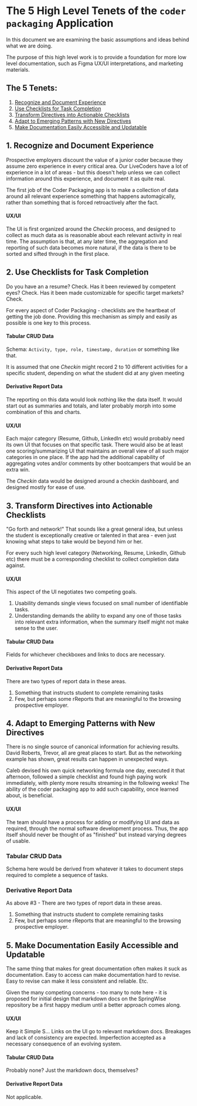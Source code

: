 # The 5 High Level Tenets of the `coder packaging` Application

In this document we are examining the basic assumptions and ideas behind what we are doing.

The purpose of this high level work is to provide a foundation for more low level documentation, such as Figma UX/UI interpretations, and marketing materials.

## The 5 Tenets:
1. [Recognize and Document Experience](#1-recognize-and-document-experience)
2. [Use Checklists for Task Completion](#2-use-checklists-for-task-completion)
3. [Transform Directives into Actionable Checklists](#3-transform-directives-into-actionable-checklists)
4. [Adapt to Emerging Patterns with New Directives](#4-adapt-to-emerging-patterns-with-new-directives)
5. [Make Documentation Easily Accessible and Updatable](#5-make-documentation-easily-accessible-and-updatable)

## 1. Recognize and Document Experience

Prospective employers discount the value of a junior coder because they assume zero experience in every critical area. Our LiveCoders have a lot of experience in a lot of areas - but this doesn't help unless we can collect information around this experience, and document it as quite real.

The first job of the Coder Packaging app is to make a collection of data around all relevant experience something that happens automagically, rather than something that is forced retroactively after the fact.


#### UX/UI

The UI is first organized around the _Checkin_ process, and designed to collect as much data as is reasonable about each relevant activity in real time. The assumption is that, at any later time, the aggregation and reporting of such data becomes more natural, if the data is there to be sorted and sifted through in the first place.

## 2. Use Checklists for Task Completion

Do you have an a resume? Check.
Has it been reviewed by competent eyes? Check.
Has it been made customizable for specific target markets? Check.

For every aspect of Coder Packaging - checklists are the heartbeat of getting the job done. Providing this mechanism as simply and easily as possible is one key to this process.

#### Tabular CRUD Data

Schema: `Activity, type, role, timestamp, duration` or something like that.

It is assumed that one _Checkin_ might record 2 to 10 different activities for a specific student, depending on what the student did at any given meeting

#### Derivative Report Data

The reporting on this data would look nothing like the data itself. It would start out as summaries and totals, and later probably morph into some combination of this and charts.


#### UX/UI

Each major category (Resume, Github, LinkedIn etc) would probably need its own UI that focuses on that specific task.
There would also be at least one scoring/summarizing UI that maintains an overall view of all such major categories in one place.
If the app had the additional capability of aggregating votes and/or comments by other bootcampers that would be an extra win.

The _Checkin_ data would be designed around a checkin dashboard, and designed mostly for ease of use.

## 3. Transform Directives into Actionable Checklists

"Go forth and network!" That sounds like a great general idea, but unless the student is exceptionally creative or talented in that area - even just knowing what steps to take would be beyond him or her.

For every such high level category (Networking, Resume, LinkedIn, Github etc) there must be a corresponding checklist to collect completion data against.


#### UX/UI

This aspect of the UI negotiates two competing goals. 
1. Usability demands single views focused on small number of identifiable tasks.
2. Understanding demands the ability to expand any one of those tasks into relevant extra information, when the summary itself might not make sense to the user.

#### Tabular CRUD Data

Fields for whichever checkboxes and links to docs are necessary.

#### Derivative Report Data

There are two types of report data in these areas.
1. Something that instructs student to complete remaining tasks
2. Few, but perhaps some rReports that are meaningful to the browsing prospective employer.


## 4. Adapt to Emerging Patterns with New Directives

There is no single source of canonical information for achieving results. David Roberts, Trevor, all are great places to start. But as the networking example has shown, great results can happen in unexpected ways. 

Caleb devised his own quick networking formula one day, executed it that afternoon, followed a simple checklist and found high paying work immediately, with plenty more results streaming in the following weeks! The ability of the coder packaging app to add such capability, once learned about, is beneficial.


#### UX/UI

The team should have a process for adding or modifying UI and data as required, through the normal software development process. Thus, the app itself should never be thought of as "finished" but instead varying degrees of usable.

### Tabular CRUD Data

Schema here would be derived from whatever it takes to document steps required to complete a sequence of tasks.

### Derivative Report Data

As above #3 - There are two types of report data in these areas.
1. Something that instructs student to complete remaining tasks
2. Few, but perhaps some rReports that are meaningful to the browsing prospective employer.


## 5. Make Documentation Easily Accessible and Updatable

The same thing that makes for great documentation often makes it suck as documentation. Easy to access can make documentation hard to revise. Easy to revise can make it less consistent and reliable. Etc.

Given the many competing concerns - too many to note here - it is proposed for initial design that markdown docs on the SpringWise repository be a first happy medium until a better approach comes along.


#### UX/UI

Keep it Simple S... Links on the UI go to relevant markdown docs. Breakages and lack of consistency are expected. Imperfection accepted as a necessary consequence of an evolving system.

#### Tabular CRUD Data

Probably none? Just the markdown docs, themselves?

#### Derivative Report Data

Not applicable.

